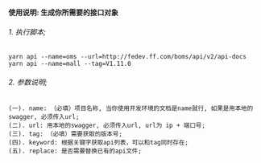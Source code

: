 #### 使用说明: 生成你所需要的接口对象

###### 1. 执行脚本;
   
```
yarn api --name=oms --url=http://fedev.ff.com/boms/api/v2/api-docs
yarn api --name=mall --tag=V1.11.0
```

###### 2. 参数说明;
```
(一). name: （必填）项目名称, 当你使用开发环境的文档是name就行, 如果是用本地的swagger, 必须传入url;
(二). url: 用本地的swagger, 必须传入url, url为 ip + 端口号;
(三). tag: （必填）需要获取的版本号;
(四). keyword: 根据关键字获取api列表，可以和tag同时存在;
(五). replace: 是否需要替换已有的api文件;
```


